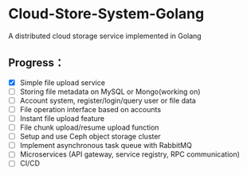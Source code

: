 # Cloud-Store-System-Golang

A distributed cloud storage service implemented in Golang

## Progress：
* [x] Simple file upload service
* [ ] Storing file metadata on MySQL or Mongo(working on)
* [ ] Account system, register/login/query user or file data
* [ ] File operation interface based on accounts
* [ ] Instant file upload feature
* [ ] File chunk upload/resume upload function
* [ ] Setup and use Ceph object storage cluster
* [ ] Implement asynchronous task queue with RabbitMQ
* [ ] Microservices (API gateway, service registry, RPC communication)
* [ ] CI/CD
